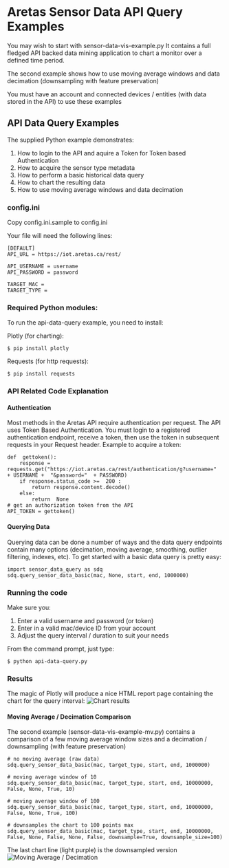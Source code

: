 # Aretas Sensor Data API Query Examples
You may wish to start with  sensor-data-vis-example.py It contains a full fledged API backed data mining application to chart a monitor over a defined time period.

The second example shows how to use moving average windows and data decimation (downsampling with feature preservation) 

You must have an account and connected devices / entities (with data stored in the API) to use these examples

## API Data Query Examples
The supplied Python example demonstrates:

 1. How to login to the API and aquire a Token for Token based Authentication
 2. How to acquire the sensor type metadata 
 3. How to perform a basic historical data query
 4. How to chart the resulting data
 5. How to use moving average windows and data decimation

### config.ini

Copy config.ini.sample to config.ini 

Your file will need the following lines:

    [DEFAULT]
    API_URL = https://iot.aretas.ca/rest/
    
    API_USERNAME = username
    API_PASSWORD = password
    
    TARGET_MAC =
    TARGET_TYPE =

### Required Python modules:
To run the api-data-query example, you need to install:

Plotly (for charting):

    $ pip install plotly
Requests (for http requests):

    $ pip install requests

### API Related Code Explanation
#### Authentication
Most methods in the Aretas API require authentication per request. The API uses Token Based Authentication. You must login to a registered authentication endpoint, receive a token, then use the token in subsequent requests in your Request header. 
Example to acquire a token:

    def  gettoken():
        response = requests.get("https://iot.aretas.ca/rest/authentication/g?username="  + USERNAME +  "&password="  + PASSWORD)
        if response.status_code >=  200 :
            return response.content.decode()
        else:
            return  None
    # get an authorization token from the API
    API_TOKEN = gettoken()
#### Querying Data
Querying data can be done a number of ways and the data query endpoints contain many options (decimation, moving average, smoothing, outlier filtering, indexes, etc). To get started with a basic data query is pretty easy:
    
    import sensor_data_query as sdq
    sdq.query_sensor_data_basic(mac, None, start, end, 1000000)
    
### Running the code
Make sure you:

 1. Enter a valid username and password (or token)
 2. Enter in a valid mac/device ID from your account
 3. Adjust the query interval / duration to suit your needs

From the command prompt, just type:

    $ python api-data-query.py
    
### Results
The magic of Plotly will produce a nice HTML report page containing the chart for the query interval:
![Chart results](https://www2.aretas.ca/wp-content/uploads/2019/11/python-api-data-query-output.jpg)

#### Moving Average / Decimation Comparison

The second example (sensor-data-vis-example-mv.py) contains a comparison of a few moving average window sizes and a decimation / downsampling
 (with feature preservation)
 
    # no moving average (raw data)
    sdq.query_sensor_data_basic(mac, target_type, start, end, 1000000)
    
    # moving average window of 10
    sdq.query_sensor_data_basic(mac, target_type, start, end, 10000000, False, None, True, 10)
    
    # moving average window of 100
    sdq.query_sensor_data_basic(mac, target_type, start, end, 10000000, False, None, True, 100)

    # downsamples the chart to 100 points max
    sdq.query_sensor_data_basic(mac, target_type, start, end, 10000000, False, None, False, None, False, downsample=True, downsample_size=100)
 
 The last chart line (light purple) is the downsampled version
 ![Moving Average / Decimation](http://www2.aretas.ca/wp-content/uploads/2020/07/moving-average-decimation-comparison.jpg) 